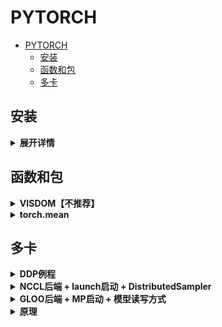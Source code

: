 # PYTORCH

- [PYTORCH](#pytorch)
  - [安装](#安装)
  - [函数和包](#函数和包)
  - [多卡](#多卡)

## 安装

<details>
<summary><b>展开详情</b></summary>

根据CUDA教程，安装好系统推荐的NVIDIA驱动时，CUDA就自动安装好了。注意，`nvidia-smi`不准确，`nvcc -V`才是准确的CUDA版本。

确定所需PT版本。在官网查看兼容的CUDA版本。若不满足，可重装CUDA及对应的最高版本NVIDIA驱动。

按照[官网](https://pytorch.org/get-started/locally/)提供的完整指令，用pip安装。例：
  
```bash
pip install torch==1.6.0+cu101 torchvision==0.7.0+cu101 -f https://download.pytorch.org/whl/torch_stable.html
```

可以指定CUDA版本，推荐。

或用CONDA安装（不推荐）：

```bash
conda config --add channels https://mirrors.tuna.tsinghua.edu.cn/anaconda/cloud/pytorch/
condo create -n pt python=3.7
conda activate pt
```

</details>

## 函数和包

<details>
<summary><b>VISDOM【不推荐】</b></summary>

> 安装

`python -m pip install visdom`

> 命令

```python
from visdom import Visdom

viz = Visdom()
viz.line([x], [y], win='loss', opts=dict(title='loss vs. iter, legend=['loss']), update='append')
viz.image(img, win='a image')
```

> 开启服务

`python -m visdom.server`

> 查看远程服务器的visdom

转接远程服务器的端口：

```bash
ssh 18097:127.0.0.1:8097 x@xxx.xx.xx.xx
```

其中8097是服务器端口，18097是本机端口。

然后查看`http://localhost:18097`即可。

</details>

<details>
<summary><b>torch.mean</b></summary>

`torch.mean(input, dim, keepdim=False)`

```python3
>>> a = torch.randn(4, 4)
>>> a
tensor([[-0.3841,  0.6320,  0.4254, -0.7384],
        [-0.9644,  1.0131, -0.6549, -1.4279],
        [-0.2951, -1.3350, -0.7694,  0.5600],
        [ 1.0842, -0.9580,  0.3623,  0.2343]])
>>> torch.mean(a, 1)
tensor([-0.0163, -0.5085, -0.4599,  0.1807])
>>> torch.mean(a, 1, True)
tensor([[-0.0163],
        [-0.5085],
        [-0.4599],
        [ 0.1807]])
```

重点说明`dim`。

例子为h=4，w=4的矩阵。当`dim=0`时，意思是将h=4缩减为1，因此是将对应w（相同h）的值求平均（纵向求平均）。当`dim=1`时，意思是将w=4缩减为1，因此是将对应h（相同w）的值求平均（横向求平均）。

</details>

## 多卡

</details>

<details>
<summary><b>DDP例程</b></summary>

各种后端对比：[[PT官网]](https://pytorch.org/docs/stable/distributed.html)

</details>

<details>
<summary><b>NCCL后端 + launch启动 + DistributedSampler</b></summary>

1. NCCL：由NVIDIA提供，不支持CPU，GPU支持极佳。推荐。
2. launch：使用`torch.distributed.launch`启动DDP模式，启动命令略复杂。
3. `DistributedSampler`：数据需要自动分配到各进程。

```python3
"""
test.py
$ CUDA_VISIBLE_DEVICES=0,1 \
python -m torch.distributed.launch --nproc_per_node=2 \
test.py
"""
import os
import torch
import torch.nn as nn
from torch.utils.data import Dataset, DataLoader
from torch.utils.data.distributed import DistributedSampler
from torch.nn.parallel import DistributedDataParallel as DDP


torch.set_num_threads(6)
print("the number of cpu threads: {}".format(torch.get_num_threads()))

input_size = 5
output_size = 2
batch_size = 30
data_size = 90


class RandomDataset(Dataset):
    def __init__(self, size, length):
        self.len = length
        self.data = torch.randn(length, size)

    def __getitem__(self, index):
        return self.data[index]

    def __len__(self):
        return self.len


class Model(nn.Module):
    def __init__(self, input_size, output_size):
        super(Model, self).__init__()
        self.fc = nn.Linear(input_size, output_size)

    def forward(self, input):
        output = self.fc(input)
        return output

# 1) 初始化
torch.distributed.init_process_group(backend="nccl")

# 2） 配置每个进程的GPU
# 自动获取local_rank
local_rank = torch.distributed.get_rank()
torch.cuda.set_device(local_rank)
device = torch.device("cuda", local_rank)

# 创建数据集
dataset = RandomDataset(input_size, data_size)
# 3）使用DistributedSampler
rand_loader = DataLoader(dataset=dataset,
                         batch_size=batch_size,
                         sampler=DistributedSampler(dataset))

# 创建模型，转移到对应设备
model = Model(input_size, output_size)
model.to(device)

if torch.cuda.device_count() > 1:
    if local_rank == 0:
        print("Let's use", torch.cuda.device_count(), "GPUs!")
    # 4) 用DDP封装模型
    model = DDP(model, device_ids=[local_rank], output_device=local_rank)

for data in rand_loader:
    if torch.cuda.is_available():
        input_var = data.to(device)
    else:
        input_var = data

    output = model(input_var)
    print(f"Model {local_rank}, input size: {input_var.size()}, "+\
        f"output size: {output.size()}")

```

输出：

```bash
*****************************************
Setting OMP_NUM_THREADS environment variable for each process to be 1 in default, to avoid your system being overloaded, please further tune the variable for optimal performance in your application as needed.
*****************************************
the number of cpu threads: 6
the number of cpu threads: 6
Let's use 2 GPUs!
Model 0, input size: torch.Size([30, 5]), output size: torch.Size([30, 2])
Model 0, input size: torch.Size([15, 5]), output size: torch.Size([15, 2])
Model 1, input size: torch.Size([30, 5]), output size: torch.Size([30, 2])
Model 1, input size: torch.Size([15, 5]), output size: torch.Size([15, 2])
```

可以看到，原本90容量的数据集，被分为了45+45。由于BS=30，因此sample了两次，第一次30个，第二次15个。

PT自动将线程数设为了1。而我通过`nproc`或`htop`发现我有12个核心，除以进程数2，得到6线程/进程。因此我手动设`num_threads`为6。

</details>

<details>
<summary><b>GLOO后端 + MP启动 + 模型读写方式</b></summary>

1. Gloo：PT原生，CPU支持完美，GPU支持一般。
2. MP：自动分配进程，执行命令更简单。适合给其他人分享代码。

```python3
"""
test.py
$ python test.py
"""
import os
import torch
import torch.distributed as dist
import torch.nn as nn
import torch.optim as optim
import torch.multiprocessing as mp
from torch.nn.parallel import DistributedDataParallel as DDP


def setup(rank, world_size):
    # 若非本机，要在init中指定init_method='tcp://10.1.1.20:23456'
    # 应该是随便设的通信端口
    os.environ['MASTER_ADDR'] = 'localhost'
    os.environ['MASTER_PORT'] = '12355'

    # initialize the process group
    # 这里用的是gloo
    dist.init_process_group("gloo", rank=rank, world_size=world_size)


class ToyModel(nn.Module):
    """任意模型"""
    def __init__(self):
        super(ToyModel, self).__init__()
        self.net1 = nn.Linear(10, 10)
        self.relu = nn.ReLU()
        self.net2 = nn.Linear(10, 5)

    def forward(self, x):
        return self.net2(self.relu(self.net1(x)))


def cleanup():
    dist.destroy_process_group()


def demo_basic(rank, world_size):
    """不涉及模型保存和加载，只展示基本DDP操作"""
    # 显示顺序无所谓，是同时跑的
    print(f"Running basic DDP example on rank {rank}.")

    # 每个进程使用DDP前必须的操作
    setup(rank, world_size)

    # 将模型转移到对应设备上（注意rank），然后用DDP wrap
    model = ToyModel().to(rank)
    ddp_model = DDP(model, device_ids=[rank])

    # 注意以下引用的是DDP model
    loss_fn = nn.MSELoss()
    optimizer = optim.SGD(ddp_model.parameters(), lr=0.001)

    optimizer.zero_grad()
    outputs = ddp_model(torch.randn(20, 10))
    labels = torch.randn(20, 5).to(rank)
    # 当backward返回时，梯度已经自动同步了
    loss_fn(outputs, labels).backward()
    optimizer.step()

    # 最后结束掉
    cleanup()


def demo_checkpoint(rank, world_size):
    """展示DDP模型的保存和加载，以及基本DDP操作"""
    # 显示顺序无所谓，是同时跑的
    print(f"Running DDP checkpoint example on rank {rank}.")

    # 每个进程使用DDP前必须的操作
    setup(rank, world_size)

    # 将模型转移到对应设备上（注意rank），然后用DDP wrap
    model = ToyModel().to(rank)
    ddp_model = DDP(model, device_ids=[rank])

    # 注意以下引用的是DDP model
    loss_fn = nn.MSELoss()
    optimizer = optim.SGD(ddp_model.parameters(), lr=0.001)

    # 只需要在一个进程中保存模型！这里选择的是rank=0进程
    CHECKPOINT_PATH = "model.checkpoint"
    if rank == 0:
        torch.save(ddp_model.state_dict(), CHECKPOINT_PATH)

    # 相当于一个同步检查点。只有当所有进程都到达此处时，才会继续
    # 这里为什么要用呢？因为要保证process 0保存模型完毕，process 1之后才能加载！
    dist.barrier()

    # 注意map的设置
    # 由于是在rank=0进程保存的模型，因此是从rank=0映射到rank=0,1,...
    # 不map的后果：https://www.zhihu.com/question/67209417/answer/866488638
    map_location = {'cuda:%d' % 0: 'cuda:%d' % rank}
    ddp_model.load_state_dict(
        torch.load(CHECKPOINT_PATH, map_location=map_location))

    optimizer.zero_grad()
    outputs = ddp_model(torch.randn(20, 10))
    labels = torch.randn(20, 5).to(rank)
    loss_fn = nn.MSELoss()
    # 当backward返回时，梯度已经自动同步了
    # 因此，不再需要dist.barrier()来确保同步
    loss_fn(outputs, labels).backward()
    optimizer.step()

    if rank == 0:
        os.remove(CHECKPOINT_PATH)  # 个人感觉可做可不做

    # 最后结束掉
    cleanup()


def run_demo(demo_fn, world_size):
    # 通过spawn创建多个子进程，调用join使其一起工作
    mp.spawn(demo_fn,
             args=(world_size,),
             nprocs=world_size,
             join=True)


if __name__ == "__main__":
    n_gpus = torch.cuda.device_count()
    print(f"got {n_gpus} gpus.")
    run_demo(demo_basic, 2)
    run_demo(demo_checkpoint, 2)
```

输出：

```bash
got 2 gpus.
Running basic DDP example on rank 0.
Running basic DDP example on rank 1.
Running DDP checkpoint example on rank 1.
Running DDP checkpoint example on rank 0.
```

</details>

<details>
<summary><b>原理</b></summary>

有时，单卡显存不足，我们需要多卡才能跑得动；有时，虽然单卡显存足够，但单卡利用率饱和，多卡可以提高运算速度。

[[官方教程]](https://pytorch.org/tutorials/intermediate/ddp_tutorial.html)
[[知乎教程]](https://zhuanlan.zhihu.com/p/178402798)
[[知乎教程]](https://zhuanlan.zhihu.com/p/76638962)

有以下几种方式：

> DataParallel

- 适用于单机多卡。
- 每次forward都要复制模型。
- 单进程，受限于GIL竞争。
- 代码改动最少，但效率低。

> DistributedDataParallel

- 适用于单机多卡和多机多卡。
- 额外需要`init_process_group`操作。
- 多进程并行，不受GIL影响。
- 在DDP建立时单次广播模型，无须每次forward广播。
- 可以和model parallel组合使用，即每个process单独执行model parallel。参见官方教程最后。
- 强烈推荐。

> 其他，例如model parallel：[[教程]](https://pytorch.org/tutorials/intermediate/model_parallel_tutorial.html)

`torch.distributed`主要有3个组件，见[文档](https://pytorch.org/docs/master/notes/ddp.html)。我们主要用`Distributed Data-Parallel Training (DDP)`。

DDP原理：模型在DDP建立之初分发到各进程。每个进程输入各自的数据进行forward。backward后，计算梯度，分发至各进程。各进程分别进行相同的参数更新，从而保证各模型一致性。

注意：

1. 不同进程之间不可共享GPU。即一块卡只能用于一个进程。
2. 要合理分配各进程的负荷，让它们的完成时间接近。否则，要指定`init_process_group`中的timeout，避免超时。
3. 只需要在一个进程中保存模型，但加载时要分发到所有进程。方法：指定好`map_location`参数。若未指定，模型会先导入到CPU，然后被分发到所有进程。此时，所有进程将共享同样的设备。

</details>
